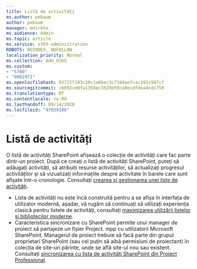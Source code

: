 ```yaml
---
title: Listă de activități
ms.author: pebaum
author: pebaum
manager: mnirkhe
ms.audience: Admin
ms.topic: article
ms.service: o365-administration
ROBOTS: NOINDEX, NOFOLLOW
localization_priority: Normal
ms.collection: Adm_O365
ms.custom:
- "5780"
- "9002971"
ms.openlocfilehash: 93721f193c20c1a8bec3c7344aefcac192c987cf
ms.sourcegitcommit: c6692ce0fa1358ec3529e59ca0ecdfdea4cdc759
ms.translationtype: MT
ms.contentlocale: ro-RO
ms.lasthandoff: 09/14/2020
ms.locfileid: "47659106"
---
```

# <a name="task-list"></a>Listă de activități

O listă de activități SharePoint afișează o colecție de activități care fac parte dintr-un proiect. După ce creați o listă de activități SharePoint, puteți să adăugați activități, să atribuiți resurse activităților, să actualizați progresul activităților și să vizualizați informațiile despre activitate în barele care sunt afișate într-o cronologie. Consultați [crearea și gestionarea unei liste de activități](https://support.microsoft.com/office/466ad207-46fd-4c77-9af1-41bc23cec21a).  

-   Lista de activități nu este încă construită pentru a se afișa în interfața de utilizator modernă, așadar, vă rugăm să continuați să utilizați experiența clasică pentru listele de activități, consultați [maximizarea utilizării listelor și bibliotecilor moderne](https://docs.microsoft.com/sharepoint/dev/transform/modernize-userinterface-lists-and-libraries).
-   Caracteristica sincronizare cu SharePoint permite unui manager de proiect să partajeze un fișier Project. mpp cu utilizatorii Microsoft SharePoint. Managerul de proiect trebuie să facă parte din grupul proprietari SharePoint (sau cel puțin să aibă permisiuni de proiectant) în colecția de site-uri părinte, unde se află site-ul nou sau existent. Consultați [sincronizarea cu lista de activități SharePoint din Project Professional](https://docs.microsoft.com/office/troubleshoot/project/sync-with-tasks-from-project).